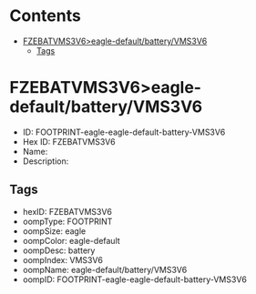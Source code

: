 



Contents
========

* [FZEBATVMS3V6>eagle-default/battery/VMS3V6](#fzebatvms3v6eagle-defaultbatteryvms3v6)
	* [Tags](#tags)

# FZEBATVMS3V6>eagle-default/battery/VMS3V6

- ID: FOOTPRINT-eagle-eagle-default-battery-VMS3V6
- Hex ID: FZEBATVMS3V6
- Name: 
- Description: 

## Tags

- hexID: FZEBATVMS3V6
- oompType: FOOTPRINT
- oompSize: eagle
- oompColor: eagle-default
- oompDesc: battery
- oompIndex: VMS3V6
- oompName: eagle-default/battery/VMS3V6
- oompID: FOOTPRINT-eagle-eagle-default-battery-VMS3V6
